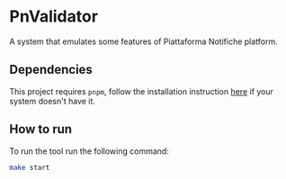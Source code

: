 # PnValidator

A system that emulates some features of Piattaforma Notifiche platform.

## Dependencies

This project requires `pnpm`, follow the installation instruction [here](https://pnpm.io/installation) if your system doesn't have it.

## How to run

To run the tool run the following command:

``` sh
make start
```
